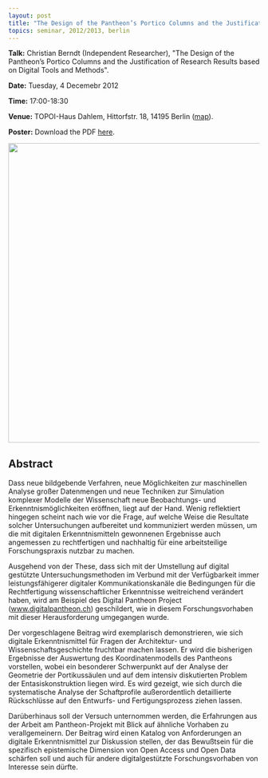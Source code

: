 ```yaml
---
layout: post
title: "The Design of the Pantheon’s Portico Columns and the Justification of Research Results based on Digital Tools and Methods"
topics: seminar, 2012/2013, berlin
---
```

<p>
<strong>Talk:</strong> Christian Berndt (Independent Researcher), "The Design of the Pantheon’s Portico Columns and the Justification of Research Results based on Digital Tools and Methods".
</p>

**Date:** Tuesday, 4 Decemebr 2012

**Time:** 17:00-18:30

**Venue:** TOPOI-Haus Dahlem, Hittorfstr. 18, 14195 Berlin ([map](http://goo.gl/maps/8OgGo)). 

**Poster:** Download the PDF [here](/berlin/files/Berndt_poster.pdf).

<img src="/berlin/files/BDPP0009.png.png" width="600px"/>

## Abstract

Dass neue bildgebende Verfahren, neue Möglichkeiten zur maschinellen Analyse großer Datenmengen und neue Techniken zur Simulation komplexer Modelle der Wissenschaft neue Beobachtungs- und Erkenntnismöglichkeiten eröffnen, liegt auf der Hand. Wenig reflektiert hingegen scheint nach wie vor die Frage, auf welche Weise die Resultate solcher Untersuchungen aufbereitet und kommuniziert werden müssen, um die mit digitalen Erkenntnismitteln gewonnenen Ergebnisse auch angemessen zu rechtfertigen und nachhaltig für eine arbeitsteilige Forschungspraxis nutzbar zu machen.

Ausgehend von der These, dass sich mit der Umstellung auf digital gestützte Untersuchungsmethoden im Verbund mit der Verfügbarkeit immer leistungsfähigerer digitaler Kommunikationskanäle die Bedingungen für die Rechtfertigung wissenschaftlicher Erkenntnisse weitreichend verändert haben, wird am Beispiel des Digital Pantheon Project (www.digitalpantheon.ch) geschildert, wie in diesem Forschungsvorhaben mit dieser Herausforderung umgegangen wurde.

Der vorgeschlagene Beitrag wird exemplarisch demonstrieren, wie sich digitale Erkenntnismittel für Fragen der Architektur- und Wissenschaftsgeschichte fruchtbar machen lassen. Er wird die bisherigen Ergebnisse der Auswertung des Koordinatenmodells des Pantheons vorstellen, wobei ein besonderer Schwerpunkt auf der Analyse der Geometrie der Portikussäulen und auf dem intensiv diskutierten Problem der Entasiskonstruktion liegen wird. Es wird gezeigt, wie sich durch die systematische Analyse der Schaftprofile außerordentlich detaillierte Rückschlüsse auf den Entwurfs- und Fertigungsprozess ziehen lassen.

Darüberhinaus soll der Versuch unternommen werden, die Erfahrungen aus der Arbeit am Pantheon-Projekt mit Blick auf ähnliche Vorhaben zu verallgemeinern. Der Beitrag wird einen Katalog von Anforderungen an digitale Erkenntnismittel zur Diskussion stellen, der das Bewußtsein für die spezifisch epistemische Dimension von Open Access und Open Data schärfen soll und auch für andere digitalgestützte Forschungsvorhaben von Interesse sein dürfte.
